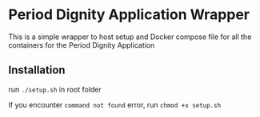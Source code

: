# Period Dignity Application Wrapper

This is a simple wrapper to host setup and Docker compose file for all the containers for the Period Dignity Application

## Installation
run `./setup.sh` in root folder

If you encounter `command not found` error, run `chmod +x setup.sh`
